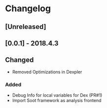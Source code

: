 # Changelog

## [Unreleased]

## [0.0.1] - 2018.4.3
## Changed
- Removed Optimizations in Dexpler

### Added
- Debug Info for local variables for Dex (PR#1)
- Import Soot framework as analysis frontend
